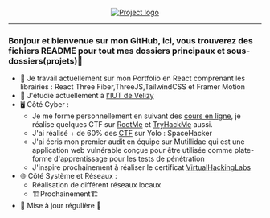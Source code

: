 <p align="center">
  <a href="" rel="noopener">
 <img src="https://imgur.com/EIKkska.png" alt="Project logo"></a>
</p>

<div align="center">

</div>

---

### Bonjour et bienvenue sur mon GitHub, ici, vous trouverez des fichiers README pour tout mes dossiers principaux et sous-dossiers(projets)👋

- 🔭 Je travail actuellement sur mon Portfolio en React comprenant les librairies : React Three Fiber,ThreeJS,TailwindCSS et Framer Motion
- 🌱 J'étudie actuellement à [l'IUT de Vélizy](https://www.iut-velizy-rambouillet.uvsq.fr/)
- 🖥️ Côté Cyber : 
  - Je me forme personnellement en suivant des [cours en ligne](https://www.udemy.com/course/hacking-ethique-le-cours-complet/), je réalise quelques CTF sur [RootMe](https://www.root-me.org/MaxAB) et [TryHackMe](https://tryhackme.com/p/cezarmax) aussi.</br>
  - J'ai réalisé + de 60% des [CTF](https://store.steampowered.com/app/1341450/Yolo_Space_Hacker/) sur  Yolo : SpaceHacker
  - J'ai écris mon premier audit en équipe sur Mutillidae qui est une application web vulnérable conçue pour être utilisée comme plate-forme d'apprentissage pour les     tests de pénétration
  - J'inspire prochainement à réaliser le certificat [VirtualHackingLabs](https://www.virtualhackinglabs.com/beginner-advanced-lab/)
- 🌐 Côté Système et Réseaux :
  - Réalisation de différent réseaux locaux
  - 🏗️Prochainement🏗️
- 🔧 Mise à jour régulière 🔧
</br>



